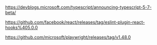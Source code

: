 https://devblogs.microsoft.com/typescript/announcing-typescript-5-7-beta/

https://github.com/facebook/react/releases/tag/eslint-plugin-react-hooks%405.0.0

https://github.com/microsoft/playwright/releases/tag/v1.48.0